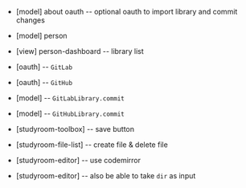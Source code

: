 - [model] about oauth -- optional oauth to import library and commit changes
- [model] person
- [view] person-dashboard -- library list

- [oauth] -- `GitLab`
- [oauth] -- `GitHub`

- [model] -- `GitLabLibrary.commit`
- [model] -- `GitHubLibrary.commit`

- [studyroom-toolbox] -- save button
- [studyroom-file-list] -- create file & delete file

- [studyroom-editor] -- use codemirror
- [studyroom-editor] -- also be able to take `dir` as input
